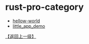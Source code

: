 <!--
 * @Date: 2020-09-27 12:34:47
 * @LastEditTime: 2020-09-27 15:40:55
-->

# rust-pro-category

- [hellow-world](./hellow_world/src/main.rs)
- [little_app_demo](./little_app_demo/src/main.rs)

[【返回上一级】](../README.md)
